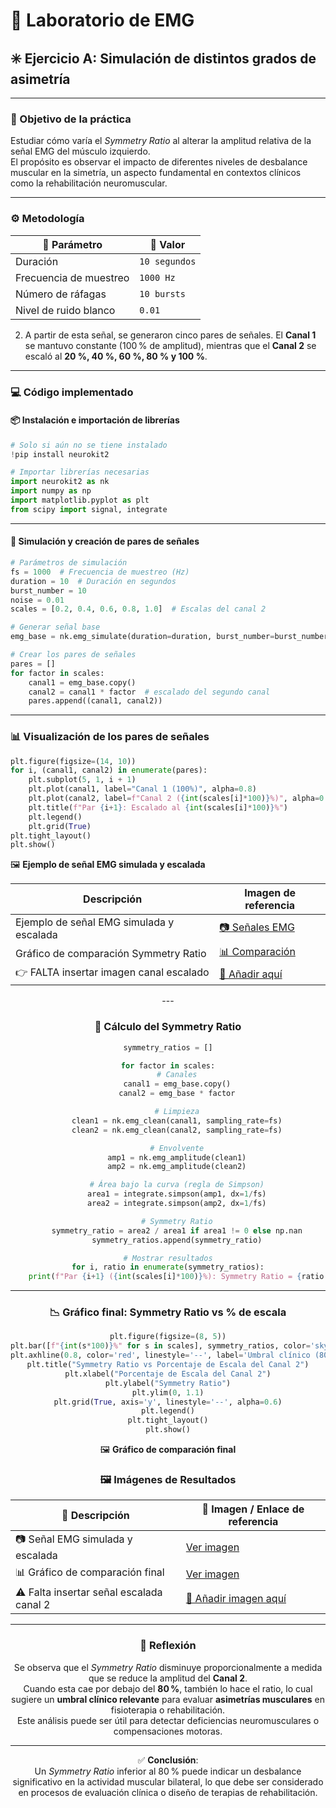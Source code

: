 # 🧪 Laboratorio de EMG

## ✳️ Ejercicio A: Simulación de distintos grados de asimetría

---

### 🎯 Objetivo de la práctica

Estudiar cómo varía el *Symmetry Ratio* al alterar la amplitud relativa de la señal EMG del músculo izquierdo.  
El propósito es observar el impacto de diferentes niveles de desbalance muscular en la simetría, un aspecto fundamental en contextos clínicos como la rehabilitación neuromuscular.

---

### ⚙️ Metodología

<div align="center">

| 🧪 Parámetro              | 🔧 Valor         |
|--------------------------|------------------|
| Duración                 | `10 segundos`    |
| Frecuencia de muestreo   | `1000 Hz`        |
| Número de ráfagas        | `10 bursts`      |
| Nivel de ruido blanco    | `0.01`           |

</div>

   
2. A partir de esta señal, se generaron cinco pares de señales. El **Canal 1** se mantuvo constante (100 % de amplitud), mientras que el **Canal 2** se escaló al **20 %, 40 %, 60 %, 80 % y 100 %**.

---

### 💻 Código implementado

#### 📦 Instalación e importación de librerías

```python
# Solo si aún no se tiene instalado
!pip install neurokit2

# Importar librerías necesarias
import neurokit2 as nk
import numpy as np
import matplotlib.pyplot as plt
from scipy import signal, integrate
```

---

#### 🧠 Simulación y creación de pares de señales

```python
# Parámetros de simulación
fs = 1000  # Frecuencia de muestreo (Hz)
duration = 10  # Duración en segundos
burst_number = 10
noise = 0.01
scales = [0.2, 0.4, 0.6, 0.8, 1.0]  # Escalas del canal 2

# Generar señal base
emg_base = nk.emg_simulate(duration=duration, burst_number=burst_number, noise=noise, sampling_rate=fs)

# Crear los pares de señales
pares = []
for factor in scales:
    canal1 = emg_base.copy()
    canal2 = canal1 * factor  # escalado del segundo canal
    pares.append((canal1, canal2))
```

---

### 📊 Visualización de los pares de señales

```python
plt.figure(figsize=(14, 10))
for i, (canal1, canal2) in enumerate(pares):
    plt.subplot(5, 1, i + 1)
    plt.plot(canal1, label="Canal 1 (100%)", alpha=0.8)
    plt.plot(canal2, label=f"Canal 2 ({int(scales[i]*100)}%)", alpha=0.8)
    plt.title(f"Par {i+1}: Escalado al {int(scales[i]*100)}%")
    plt.legend()
    plt.grid(True)
plt.tight_layout()
plt.show()
```

🖼️ **Ejemplo de señal EMG simulada y escalada**
<div align="center">

| Descripción                                | Imagen de referencia                           |
|--------------------------------------------|-------------------------------------------------|
| Ejemplo de señal EMG simulada y escalada   | [📷 Señales EMG](./Imágenes%20en%20el%20anexo/Senales_EMG.png) |
| Gráfico de comparación Symmetry Ratio      | [📊 Comparación](./Imágenes%20en%20el%20anexo/Comparacion.png) |
| 👉 FALTA insertar imagen canal escalado     | [🔗 Añadir aquí](./ruta/a/la/imagen_faltante.png) |
<div >
---

### 🧮 Cálculo del Symmetry Ratio

```python
symmetry_ratios = []

for factor in scales:
    # Canales
    canal1 = emg_base.copy()
    canal2 = emg_base * factor

    # Limpieza
    clean1 = nk.emg_clean(canal1, sampling_rate=fs)
    clean2 = nk.emg_clean(canal2, sampling_rate=fs)

    # Envolvente
    amp1 = nk.emg_amplitude(clean1)
    amp2 = nk.emg_amplitude(clean2)

    # Área bajo la curva (regla de Simpson)
    area1 = integrate.simpson(amp1, dx=1/fs)
    area2 = integrate.simpson(amp2, dx=1/fs)

    # Symmetry Ratio
    symmetry_ratio = area2 / area1 if area1 != 0 else np.nan
    symmetry_ratios.append(symmetry_ratio)

# Mostrar resultados
for i, ratio in enumerate(symmetry_ratios):
    print(f"Par {i+1} ({int(scales[i]*100)}%): Symmetry Ratio = {ratio:.3f}")
```

---

### 📉 Gráfico final: Symmetry Ratio vs % de escala

```python
plt.figure(figsize=(8, 5))
plt.bar([f"{int(s*100)}%" for s in scales], symmetry_ratios, color='skyblue', edgecolor='black')
plt.axhline(0.8, color='red', linestyle='--', label='Umbral clínico (80%)')
plt.title("Symmetry Ratio vs Porcentaje de Escala del Canal 2")
plt.xlabel("Porcentaje de Escala del Canal 2")
plt.ylabel("Symmetry Ratio")
plt.ylim(0, 1.1)
plt.grid(True, axis='y', linestyle='--', alpha=0.6)
plt.legend()
plt.tight_layout()
plt.show()
```

🖼️ **Gráfico de comparación final**

### 🖼️ Imágenes de Resultados


<div align="center">

| 📌 Descripción                           | 📎 Imagen / Enlace de referencia                                |
|-----------------------------------------|------------------------------------------------------------------|
| 📷 Señal EMG simulada y escalada        | [Ver imagen](./Imágenes%20en%20el%20anexo/Senales_EMG.png)       |
| 📊 Gráfico de comparación final         | [Ver imagen](./Imágenes%20en%20el%20anexo/Comparacion.png)       |
| ⚠️ Falta insertar señal escalada canal 2| [🔗 Añadir imagen aquí](./ruta/a/imagen_faltante.png)            |

</div>

---

### 🧠 Reflexión

Se observa que el *Symmetry Ratio* disminuye proporcionalmente a medida que se reduce la amplitud del **Canal 2**.  
Cuando esta cae por debajo del **80 %**, también lo hace el ratio, lo cual sugiere un **umbral clínico relevante** para evaluar **asimetrías musculares** en fisioterapia o rehabilitación.  
Este análisis puede ser útil para detectar deficiencias neuromusculares o compensaciones motoras.

---

✅ **Conclusión**:  
Un *Symmetry Ratio* inferior al 80 % puede indicar un desbalance significativo en la actividad muscular bilateral, lo que debe ser considerado en procesos de evaluación clínica o diseño de terapias de rehabilitación.
